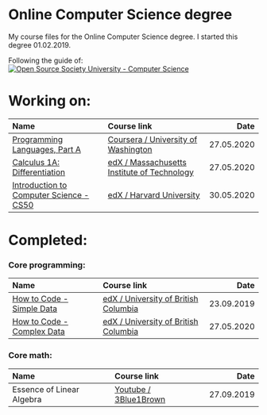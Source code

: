 # Online Computer Science degree
My course files for the Online Computer Science degree. I started this degree 01.02.2019.

Following the guide of: 
[![Open Source Society University - Computer Science](https://img.shields.io/badge/OSSU-computer--science-blue.svg)](https://github.com/ossu/computer-science)


# Working on:

| Name                                   | Course link                                  |      Date  |
| :------------------------------------- |:-------------------------------------------- |-----------:|
| [Programming Languages, Part A][cp31]  | [Coursera / University of Washington][cp32]  | 27.05.2020 |
| [Calculus 1A: Differentiation][me11]   | [edX /  Massachusetts Institute of Technology][me12]  | 27.05.2020 |
| [Introduction to Computer Science - CS50][cs11]     | [edX / Harvard University][cs12] | 30.05.2020 |


[cp31]: Programming%20Languages/Part%20A/
[cp32]: https://www.coursera.org/learn/programming-languages

[cp41]: Programming%20Languages/Part%20B/
[cp42]: https://www.coursera.org/learn/programming-languages-part-b

[cp41]: Programming%20Languages/Part%20C/
[cp42]: https://www.coursera.org/learn/programming-languages-part-c

[me11]: Calculus/1A%20Differentiation/
[me12]: https://www.edx.org/course/calculus-1a-differentiation


[cs11]: Introduction%20to%20Computer%20Science/
[cs12]: https://www.edx.org/course/cs50s-introduction-to-computer-science#!


# Completed: 

### Core programming:

| Name                                   | Course link                                  |      Date  |
| :------------------------------------- |:-------------------------------------------- |-----------:|
| [How to Code - Simple Data][cp11]      | [edX / University of British Columbia][cp12] | 23.09.2019 |
| [How to Code - Complex Data][cp21]     | [edX / University of British Columbia][cp22] | 27.05.2020 |

[cp11]: How%20to%20Code%20-%20Simple%20Data/
[cp12]: https://www.edx.org/course/how-code-simple-data-ubcx-htc1x#!

[cp21]: How%20to%20Code%20-%20Complex%20Data/
[cp22]: https://www.edx.org/course/how-code-complex-data-ubcx-htc2x


### Core math:

| Name                                   | Course link                                  |      Date  |
| :------------------------------------- |:-------------------------------------------- |-----------:|
| Essence of Linear Algebra              | [Youtube / 3Blue1Brown][cm12]                | 27.09.2019 |


[cm12]: https://www.youtube.com/playlist?list=PLZHQObOWTQDPD3MizzM2xVFitgF8hE_ab



